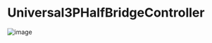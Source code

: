 # Universal3PHalfBridgeController

![image](https://user-images.githubusercontent.com/12375003/225087126-852564e7-7d24-4c5b-a1a6-917919fbfe02.png)
